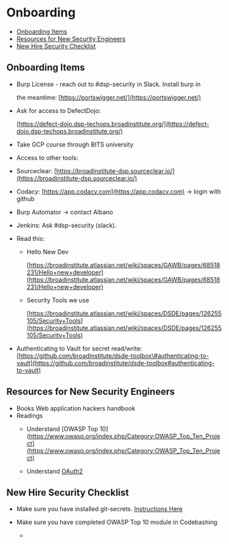 # Onboarding

* [Onboarding Items](dsp_appsec_onboarding_doc.md#onboarding-items)
* [Resources for New Security Engineers](#resources-for-new-security-engineers)
* [New Hire Security Checklist](dsp_appsec_onboarding_doc.md#new-hire-security-checklist)

## Onboarding Items

* Burp License - reach out to \#dsp-security in Slack. Install burp in

  the meantime: [https://portswigger.net/](https://portswigger.net/)

* Ask for access to DefectDojo:

  [https://defect-dojo.dsp-techops.broadinstitute.org/](https://defect-dojo.dsp-techops.broadinstitute.org/)

* Take GCP course through BITS university
* Access to other tools:
* Sourceclear: [https://broadinstitute-dsp.sourceclear.io/](https://broadinstitute-dsp.sourceclear.io/)
* Codacy: [https://app.codacy.com](https://app.codacy.com) -&gt; login with github
* Burp Automator -&gt; contact Albano
* Jenkins: Ask \#dsp-security \(slack\).
* Read this:
  * Hello New Dev

    [https://broadinstitute.atlassian.net/wiki/spaces/GAWB/pages/68518231/Hello+new+developer](https://broadinstitute.atlassian.net/wiki/spaces/GAWB/pages/68518231/Hello+new+developer)

  * Security Tools we use

    [https://broadinstitute.atlassian.net/wiki/spaces/DSDE/pages/126255105/Security+Tools](https://broadinstitute.atlassian.net/wiki/spaces/DSDE/pages/126255105/Security+Tools)
* Authenticating to Vault for secret read/write: [https://github.com/broadinstitute/dsde-toolbox\#authenticating-to-vault](https://github.com/broadinstitute/dsde-toolbox#authenticating-to-vault)

## Resources for New Security Engineers

* Books Web application hackers handbook
* Readings
  * Understand [OWASP Top 10](https://www.owasp.org/index.php/Category:OWASP_Top_Ten_Project](https://www.owasp.org/index.php/Category:OWASP_Top_Ten_Project)

  * Understand [OAuth2](http://www.bubblecode.net/en/2016/01/22/understanding-oauth2/)

## New Hire Security Checklist

* Make sure you have installed git-secrets. [Instructions Here](../security_platform_categories/security_git.md#how-do-i-verify-git-secrets-works-on-my-machine)

* Make sure you have completed OWASP Top 10 module in Codebashing

  -

